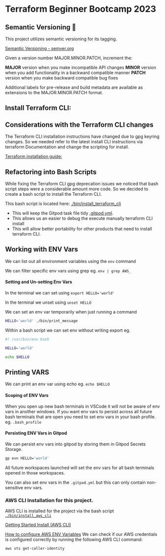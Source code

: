 # Terraform Beginner Bootcamp 2023

## Semantic Versioning :mage:

This project utilizes semantic versioning for its tagging. 

[Semantic Versioning - semver.org](https://semver.org/)

Given a version number MAJOR.MINOR.PATCH, increment the:

**MAJOR** version when you make incompatible API changes
**MINOR** version when you add functionality in a backward compatible manner
**PATCH** version when you make backward compatible bug fixes

Additional labels for pre-release and build metadata are available as extensions to the MAJOR.MINOR.PATCH format.

## Install Terraform CLI:

## Considerations with the Terraform CLI changes
The Terraform CLI installation instructions have changed due to gpg keyring changes. So we needed refer to the latest install CLI instructions via terraform Documentation and change the scripting for install. 

[Terraform installation guide:](https://developer.hashicorp.com/terraform/tutorials/aws-get-started/install-cli)

## Refactoring into Bash Scripts

While fixing the Terraform CLI gpg deprecation issues we noticed that bash script steps were a considerable amount more code. So we decided to create a bash script to install the Terraform CLI.

This bash script is located here: [./bin/install_terraform_cli](./bin/install_terraform_cli.sh)
- This will keep the Gitpod task file tidy [.gitpod.yml](.gitpod.yml).
- This allows us an easier to debug the execute manually terraform CLI install
- This will allow better portability for other products that need to install terraform CLI.

## Working with ENV Vars

We can list out all environment variables using the `env` command

We can filter specific env vars using grep eg. `env | grep AWS_`

#### Setting and Un-setting Env Vars

In the terminal we can set using `export HELLO='world'`

In the terminal we unset using `unset HELLO`

We can set an env var temporarily when just running a command

```sh
HELLO='world' ./bin/print_message
```
Within a bash script we can set env without writing export eg.

```sh
#! /usr/bin/env bash

HELLO='world'

echo $HELLO
```

## Printing VARS

We can print an env var using echo eg. `echo $HELLO`

#### Scoping of ENV Vars

When you open up new bash terminals in VSCode it will not be aware of env vars in another windows. If you want env vars to persist across all future bash terminals that are open you need to set env vars in your bash profile. eg. `.bash_profile`

#### Persisting ENV Vars in Gitpod

We can persist env vars into gitpod by storing them in Gitpod Secrets Storage.

```sh
gp evn HELLO='world'
```
All future workspaces launched will set the env vars for all bash terminals opened in those workspaces.

You can also set env vars in the `.gitpod.yml` but this can only contain non-sensitive env vars.

### AWS CLI Installation for this project. 

AWS CLI is installed for the project via the bash script [`./bin/install_aws_cli`](./bin/install_aws_cli)

[Getting Started Install (AWS CLI)](https://docs.aws.amazon.com/cli/latest/userguide/getting-started-install.html)

[How to configure AWS ENV Variables](https://docs.aws.amazon.com/cli/latest/userguide/cli-configure-envvars.html)
We can check if our AWS credentials is configured correctly by running the following AWS CLI command: 

```sh
aws sts get-caller-identity
```